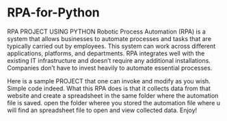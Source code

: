 # RPA-for-Python
RPA PROJECT USING PYTHON
Robotic Process Automation (RPA) is a system that allows businesses to automate processes and tasks that are typically carried out by employees. This system can work across different applications, platforms, and departments. RPA integrates well with the existing IT infrastructure and doesn’t require any additional installations. Companies don’t have to invest heavily to automate essential processes. 

Here is a sample PROJECT that one can invoke and modify as you wish. Simple code indeed. What this RPA does is that it collects data from that website and create a spreadsheet in the same folder where the automation file is saved. open the folder wheree you stored the automation file where u will find an spreadsheet file to open and view collected data. Enjoy!
